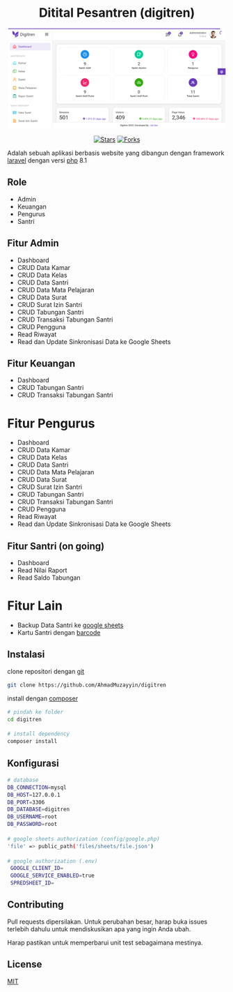 <div align="center">
    
# **Ditital Pesantren (digitren)**

<img src="/public/img/Dashboard DIGITREN.png" width="500" alt="Img Dashboard" >

</div>
<p align="center">
<a href="https://github.com/AhmadMuzayyin/digitren/stargazers" target="_blank"><img src="https://img.shields.io/github/stars/AhmadMuzayyin/digitren" alt="Stars" /></a>
<a href="https://github.com/AhmadMuzayyin/digitren/network/members" target="_blank"><img src="https://img.shields.io/github/forks/AhmadMuzayyin/digitren" alt="Forks" /></a>
</p>

Adalah sebuah aplikasi berbasis website yang dibangun dengan framework [laravel](https://laravel.com) dengan versi [php](https://www.php.net/) 8.1
## Role
- Admin
- Keuangan
- Pengurus
- Santri

## Fitur Admin
- Dashboard
- CRUD Data Kamar
- CRUD Data Kelas
- CRUD Data Santri
- CRUD Data Mata Pelajaran
- CRUD Data Surat
- CRUD Surat Izin Santri
- CRUD Tabungan Santri
- CRUD Transaksi Tabungan Santri
- CRUD Pengguna
- Read Riwayat
- Read dan Update Sinkronisasi Data ke Google Sheets

## Fitur Keuangan
- Dashboard
- CRUD Tabungan Santri
- CRUD Transaksi Tabungan Santri

# Fitur Pengurus
- Dashboard
- CRUD Data Kamar
- CRUD Data Kelas
- CRUD Data Santri
- CRUD Data Mata Pelajaran
- CRUD Data Surat
- CRUD Surat Izin Santri
- CRUD Tabungan Santri
- CRUD Transaksi Tabungan Santri
- CRUD Pengguna
- Read Riwayat
- Read dan Update Sinkronisasi Data ke Google Sheets

## Fitur Santri (on going)
- Dashboard
- Read Nilai Raport
- Read Saldo Tabungan

# Fitur Lain
- Backup Data Santri ke [google sheets](https://youtu.be/y-sIJ30Z5CU?si=wX9O9RROgO-iZGZX)
- Kartu Santri dengan [barcode](/public/img/KTS.pdf)

## Instalasi

clone repositori dengan [git](https://git-scm.com/downloads)

```bash
git clone https://github.com/AhmadMuzayyin/digitren
```

install dengan [composer](https://getcomposer.org/)

```bash
# pindah ke folder
cd digitren

# install dependency
composer install
```
## Konfigurasi

```bash
# database
DB_CONNECTION=mysql
DB_HOST=127.0.0.1
DB_PORT=3306
DB_DATABASE=digitren
DB_USERNAME=root
DB_PASSWORD=root

# google sheets authorization (config/google.php)
'file' => public_path('files/sheets/file.json')

# google authorization (.env)
 GOOGLE_CLIENT_ID=
 GOOGLE_SERVICE_ENABLED=true
 SPREDSHEET_ID=
```

## Contributing
Pull requests dipersilakan. Untuk perubahan besar, harap buka issues terlebih dahulu untuk mendiskusikan apa yang ingin Anda ubah.

Harap pastikan untuk memperbarui unit test sebagaimana mestinya.

## License

[MIT](https://github.com/AhmadMuzayyin/digitren/blob/main/LICENSE)
